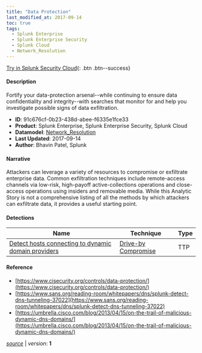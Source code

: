 ```yaml
---
title: "Data Protection"
last_modified_at: 2017-09-14
toc: true
tags:
  - Splunk Enterprise
  - Splunk Enterprise Security
  - Splunk Cloud
  - Network_Resolution
---
```


[Try in Splunk Security Cloud](https://www.splunk.com/en_us/cyber-security.html){: .btn .btn--success}

#### Description

Fortify your data-protection arsenal--while continuing to ensure data confidentiality and integrity--with searches that monitor for and help you investigate possible signs of data exfiltration.

- **ID**: 91c676cf-0b23-438d-abee-f6335e1fce33
- **Product**: Splunk Enterprise, Splunk Enterprise Security, Splunk Cloud
- **Datamodel**: [Network_Resolution](https://docs.splunk.com/Documentation/CIM/latest/User/NetworkResolution)
- **Last Updated**: 2017-09-14
- **Author**: Bhavin Patel, Splunk

#### Narrative

Attackers can leverage a variety of resources to compromise or exfiltrate enterprise data. Common exfiltration techniques include remote-access channels via low-risk, high-payoff active-collections operations and close-access operations using insiders and removable media. While this Analytic Story is not a comprehensive listing of all the methods by which attackers can exfiltrate data, it provides a useful starting point.

#### Detections

| Name        | Technique   | Type         |
| ----------- | ----------- |--------------|
| [Detect hosts connecting to dynamic domain providers](/network/detect_hosts_connecting_to_dynamic_domain_providers/) | [Drive-by Compromise](/tags/#drive-by-compromise) | TTP |

#### Reference

* [https://www.cisecurity.org/controls/data-protection/](https://www.cisecurity.org/controls/data-protection/)
* [https://www.sans.org/reading-room/whitepapers/dns/splunk-detect-dns-tunneling-37022](https://www.sans.org/reading-room/whitepapers/dns/splunk-detect-dns-tunneling-37022)
* [https://umbrella.cisco.com/blog/2013/04/15/on-the-trail-of-malicious-dynamic-dns-domains/](https://umbrella.cisco.com/blog/2013/04/15/on-the-trail-of-malicious-dynamic-dns-domains/)



[*source*](https://github.com/splunk/security_content/tree/develop/stories/data_protection.yml) \| *version*: **1**